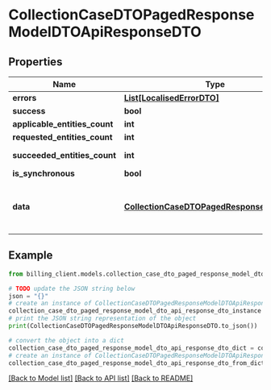 # CollectionCaseDTOPagedResponseModelDTOApiResponseDTO


## Properties

Name | Type | Description | Notes
------------ | ------------- | ------------- | -------------
**errors** | [**List[LocalisedErrorDTO]**](LocalisedErrorDTO.md) |  | [optional] 
**success** | **bool** |  | [optional] 
**applicable_entities_count** | **int** |  | [optional] 
**requested_entities_count** | **int** |  | [optional] 
**succeeded_entities_count** | **int** |  | [optional] [readonly] 
**is_synchronous** | **bool** |  | [optional] 
**data** | [**CollectionCaseDTOPagedResponseModelDTO**](CollectionCaseDTOPagedResponseModelDTO.md) | The updated entity in case of modifications or creation | [optional] 

## Example

```python
from billing_client.models.collection_case_dto_paged_response_model_dto_api_response_dto import CollectionCaseDTOPagedResponseModelDTOApiResponseDTO

# TODO update the JSON string below
json = "{}"
# create an instance of CollectionCaseDTOPagedResponseModelDTOApiResponseDTO from a JSON string
collection_case_dto_paged_response_model_dto_api_response_dto_instance = CollectionCaseDTOPagedResponseModelDTOApiResponseDTO.from_json(json)
# print the JSON string representation of the object
print(CollectionCaseDTOPagedResponseModelDTOApiResponseDTO.to_json())

# convert the object into a dict
collection_case_dto_paged_response_model_dto_api_response_dto_dict = collection_case_dto_paged_response_model_dto_api_response_dto_instance.to_dict()
# create an instance of CollectionCaseDTOPagedResponseModelDTOApiResponseDTO from a dict
collection_case_dto_paged_response_model_dto_api_response_dto_from_dict = CollectionCaseDTOPagedResponseModelDTOApiResponseDTO.from_dict(collection_case_dto_paged_response_model_dto_api_response_dto_dict)
```
[[Back to Model list]](../README.md#documentation-for-models) [[Back to API list]](../README.md#documentation-for-api-endpoints) [[Back to README]](../README.md)


